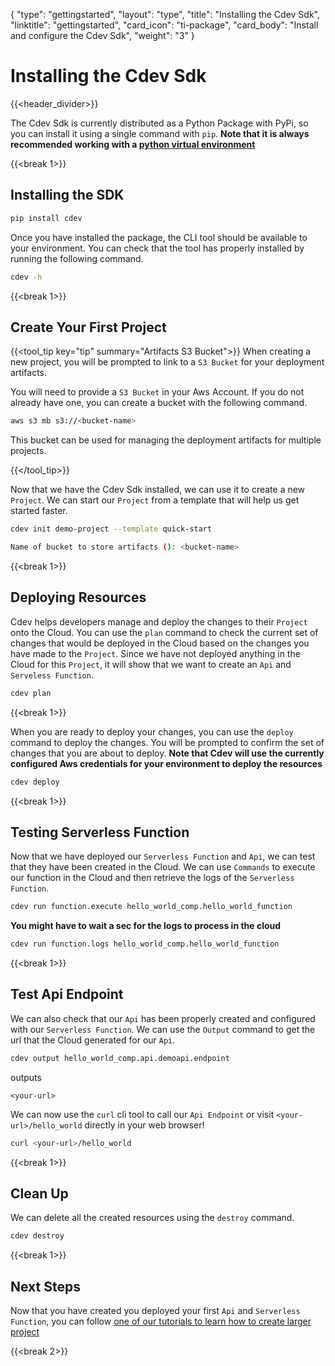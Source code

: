 {
    "type": "gettingstarted",
    "layout": "type",
    "title": "Installing the Cdev Sdk",
    "linktitle": "gettingstarted", 
    "card_icon": "ti-package",
    "card_body": "Install and configure the Cdev Sdk",
    "weight": "3"
}

# Installing the Cdev Sdk
{{<header_divider>}}

The Cdev Sdk is currently distributed as a Python Package with PyPi, so you can install it using a single command with `pip`. **Note that it is always recommended working with a [python virtual environment](/docs/gettingstarted/python)**

{{<break 1>}}

## Installing the SDK

```bash
pip install cdev
```

Once you have installed the package, the CLI tool should be available to your environment. You can check that the tool has properly installed by running the following command.
```bash
cdev -h
```

{{<break 1>}}
## Create Your First Project
{{<tool_tip key="tip" summary="Artifacts S3 Bucket">}}
When creating a new project, you will be prompted to link to a `S3 Bucket` for your deployment artifacts.

You will need to provide a `S3 Bucket` in your Aws Account. If you do not already have one, you can create a bucket with the following command.
```bash
aws s3 mb s3://<bucket-name>
```

This bucket can be used for managing the deployment artifacts for multiple projects.

{{</tool_tip>}}

Now that we have the Cdev Sdk installed, we can use it to create a new `Project`. We can start our `Project` from a template that will help us get started faster.
```bash
cdev init demo-project --template quick-start
```

```bash
Name of bucket to store artifacts (): <bucket-name>
```

{{<break 1>}}

## Deploying Resources

Cdev helps developers manage and deploy the changes to their `Project` onto the Cloud. You can use the `plan` command to check the current set of changes that would be deployed in the Cloud based on the changes you have made to the `Project`. Since we have not deployed anything in the Cloud for this `Project`, it will show that we want to create an `Api` and `Serveless Function`.

```bash
cdev plan
```

{{<break 1>}}

When you are ready to deploy your changes, you can use the `deploy` command to deploy the changes. You will be prompted to confirm the set of changes that you are about to deploy. **Note that Cdev will use the currently configured Aws credentials for your environment to deploy the resources**
```bash
cdev deploy
```
{{<break 1>}}

## Testing Serverless Function

Now that we have deployed our `Serverless Function` and `Api`, we can test that they have been created in the Cloud. We can use `Commands` to execute our function in the Cloud and then retrieve the logs of the `Serverless Function`.

```bash
cdev run function.execute hello_world_comp.hello_world_function
```

**You might have to wait a sec for the logs to process in the cloud**
```bash
cdev run function.logs hello_world_comp.hello_world_function
```
{{<break 1>}}

## Test Api Endpoint

We can also check that our `Api` has been properly created and configured with our `Serverless Function`. We can use the `Output` command to get the url that the Cloud generated for our `Api`.
```bash
cdev output hello_world_comp.api.demoapi.endpoint
```
outputs
```
<your-url>
```

We can now use the `curl` cli tool to call our `Api Endpoint` or visit `<your-url>/hello_world` directly in your web browser!
```bash
curl <your-url>/hello_world
```


{{<break 1>}}

## Clean Up


We can delete all the created resources using the `destroy` command.
```bash
cdev destroy
```

{{<break 1>}}

## Next Steps
Now that you have created you deployed your first `Api` and `Serverless Function`, you can follow [one of our tutorials to learn how to create larger project](/docs/tutorials)

{{<break 2>}}